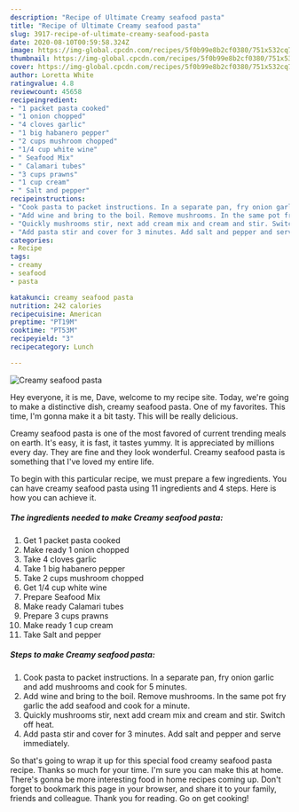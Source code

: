 ```yaml
---
description: "Recipe of Ultimate Creamy seafood pasta"
title: "Recipe of Ultimate Creamy seafood pasta"
slug: 3917-recipe-of-ultimate-creamy-seafood-pasta
date: 2020-08-10T00:59:58.324Z
image: https://img-global.cpcdn.com/recipes/5f0b99e8b2cf0380/751x532cq70/creamy-seafood-pasta-recipe-main-photo.jpg
thumbnail: https://img-global.cpcdn.com/recipes/5f0b99e8b2cf0380/751x532cq70/creamy-seafood-pasta-recipe-main-photo.jpg
cover: https://img-global.cpcdn.com/recipes/5f0b99e8b2cf0380/751x532cq70/creamy-seafood-pasta-recipe-main-photo.jpg
author: Loretta White
ratingvalue: 4.8
reviewcount: 45658
recipeingredient:
- "1 packet pasta cooked"
- "1 onion chopped"
- "4 cloves garlic"
- "1 big habanero pepper"
- "2 cups mushroom chopped"
- "1/4 cup white wine"
- " Seafood Mix"
- " Calamari tubes"
- "3 cups prawns"
- "1 cup cream"
- " Salt and pepper"
recipeinstructions:
- "Cook pasta to packet instructions. In a separate pan, fry onion garlic and add mushrooms and cook for 5 minutes."
- "Add wine and bring to the boil. Remove mushrooms. In the same pot fry garlic the add seafood and cook for a minute."
- "Quickly mushrooms stir, next add cream mix and cream and stir. Switch off heat."
- "Add pasta stir and cover for 3 minutes. Add salt and pepper and serve immediately."
categories:
- Recipe
tags:
- creamy
- seafood
- pasta

katakunci: creamy seafood pasta 
nutrition: 242 calories
recipecuisine: American
preptime: "PT19M"
cooktime: "PT53M"
recipeyield: "3"
recipecategory: Lunch

---
```



![Creamy seafood pasta](https://img-global.cpcdn.com/recipes/5f0b99e8b2cf0380/751x532cq70/creamy-seafood-pasta-recipe-main-photo.jpg)

Hey everyone, it is me, Dave, welcome to my recipe site. Today, we're going to make a distinctive dish, creamy seafood pasta. One of my favorites. This time, I'm gonna make it a bit tasty. This will be really delicious.



Creamy seafood pasta is one of the most favored of current trending meals on earth. It's easy, it is fast, it tastes yummy. It is appreciated by millions every day. They are fine and they look wonderful. Creamy seafood pasta is something that I've loved my entire life.


To begin with this particular recipe, we must prepare a few ingredients. You can have creamy seafood pasta using 11 ingredients and 4 steps. Here is how you can achieve it.

<!--inarticleads1-->

##### The ingredients needed to make Creamy seafood pasta:

1. Get 1 packet pasta cooked
1. Make ready 1 onion chopped
1. Take 4 cloves garlic
1. Take 1 big habanero pepper
1. Take 2 cups mushroom chopped
1. Get 1/4 cup white wine
1. Prepare  Seafood Mix
1. Make ready  Calamari tubes
1. Prepare 3 cups prawns
1. Make ready 1 cup cream
1. Take  Salt and pepper




<!--inarticleads2-->

##### Steps to make Creamy seafood pasta:

1. Cook pasta to packet instructions. In a separate pan, fry onion garlic and add mushrooms and cook for 5 minutes.
1. Add wine and bring to the boil. Remove mushrooms. In the same pot fry garlic the add seafood and cook for a minute.
1. Quickly mushrooms stir, next add cream mix and cream and stir. Switch off heat.
1. Add pasta stir and cover for 3 minutes. Add salt and pepper and serve immediately.




So that's going to wrap it up for this special food creamy seafood pasta recipe. Thanks so much for your time. I'm sure you can make this at home. There's gonna be more interesting food in home recipes coming up. Don't forget to bookmark this page in your browser, and share it to your family, friends and colleague. Thank you for reading. Go on get cooking!
